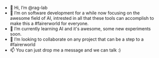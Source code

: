 - 👋 Hi, I’m @rag-lab
- 👀 I’m on software development for a while now focusing on the awesome field of AI, intrested in all that these tools can accomplish to make this a #fairerworld for everyone.
- 🌱 I’m currently learning AI and it's awesome, some new experiments soon.
- 💞️ I’m looking to collaborate on any project that can be a step to a #fairerworld
- 📫 You can just drop me a message and we can talk :)

<!---
rag-lab/rag-lab is a ✨ special ✨ repository because its `README.md` (this file) appears on your GitHub profile.
You can click the Preview link to take a look at your changes.
--->
